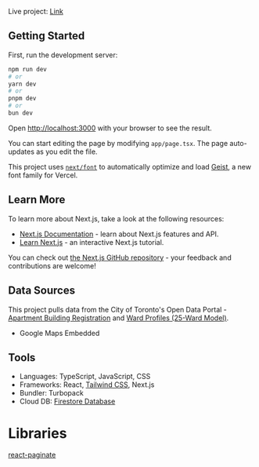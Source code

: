 <!-- TODO: Add screenshots -->
<!-- TODO: Add design process -->

Live project: [Link](https://toronto-rental-buildings-explorer.netlify.app)

## Getting Started

First, run the development server:

```bash
npm run dev
# or
yarn dev
# or
pnpm dev
# or
bun dev
```

Open [http://localhost:3000](http://localhost:3000) with your browser to see the result.

You can start editing the page by modifying `app/page.tsx`. The page auto-updates as you edit the file.

This project uses [`next/font`](https://nextjs.org/docs/app/building-your-application/optimizing/fonts) to automatically optimize and load [Geist](https://vercel.com/font), a new font family for Vercel.

## Learn More

To learn more about Next.js, take a look at the following resources:

- [Next.js Documentation](https://nextjs.org/docs) - learn about Next.js features and API.
- [Learn Next.js](https://nextjs.org/learn) - an interactive Next.js tutorial.

You can check out [the Next.js GitHub repository](https://github.com/vercel/next.js) - your feedback and contributions are welcome!

## Data Sources

This project pulls data from the City of Toronto's Open Data Portal - [Apartment Building Registration](https://open.toronto.ca/dataset/apartment-building-registration/) and [Ward Profiles (25-Ward Model)](https://open.toronto.ca/dataset/ward-profiles-25-ward-model/).

- Google Maps Embedded

## Tools

- Languages: TypeScript, JavaScript, CSS
- Frameworks: React, [Tailwind CSS](https://tailwindcss.com), Next.js
- Bundler: Turbopack
- Cloud DB: [Firestore Database](https://firebase.google.com/docs/firestore)

# Libraries

[react-paginate](https://www.npmjs.com/package/react-paginate)
